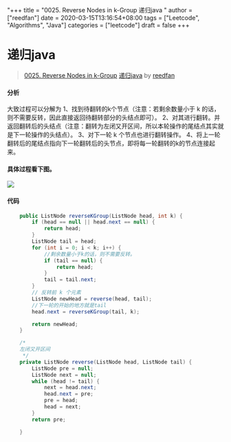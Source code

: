 "+++
title = "0025. Reverse Nodes in k-Group 递归java "
author = ["reedfan"]
date = 2020-03-15T13:16:54+08:00
tags = ["Leetcode", "Algorithms", "Java"]
categories = ["leetcode"]
draft = false
+++

# 递归java

> [0025. Reverse Nodes in k-Group](https://leetcode-cn.com/problems/reverse-nodes-in-k-group/)
> [递归java](https://leetcode-cn.com/problems/reverse-nodes-in-k-group/solution/di-gui-java-by-reedfan-2/) by [reedfan](https://leetcode-cn.com/u/reedfan/)

#### 分析
大致过程可以分解为
1、找到待翻转的k个节点（注意：若剩余数量小于 k 的话，则不需要反转，因此直接返回待翻转部分的头结点即可）。
2、对其进行翻转。并返回翻转后的头结点（注意：翻转为左闭又开区间，所以本轮操作的尾结点其实就是下一轮操作的头结点）。
3、对下一轮 k 个节点也进行翻转操作。
4、将上一轮翻转后的尾结点指向下一轮翻转后的头节点，即将每一轮翻转的k的节点连接起来。
####  具体过程看下图。
![](https://pic.leetcode-cn.com/f63d5ca4d3f055ce8e4591c8bc51c288791f88da9ccec9617bc8bb51c26163a2.png)
#### 代码
```Java
    public ListNode reverseKGroup(ListNode head, int k) {
        if (head == null || head.next == null) {
            return head;
        }
        ListNode tail = head;
        for (int i = 0; i < k; i++) {
            //剩余数量小于k的话，则不需要反转。
            if (tail == null) {
                return head;
            }
            tail = tail.next;
        }
        // 反转前 k 个元素
        ListNode newHead = reverse(head, tail);
        //下一轮的开始的地方就是tail
        head.next = reverseKGroup(tail, k);

        return newHead;
    }

    /*
    左闭又开区间
     */
    private ListNode reverse(ListNode head, ListNode tail) {
        ListNode pre = null;
        ListNode next = null;
        while (head != tail) {
            next = head.next;
            head.next = pre;
            pre = head;
            head = next;
        }
        return pre;

    }
```
